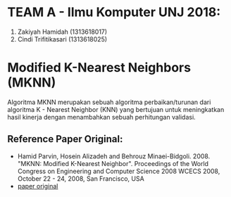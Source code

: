 # TEAM A - Ilmu Komputer UNJ 2018:
1. Zakiyah Hamidah (1313618017)
2. Cindi Trifitikasari (1313618025)

# Modified K-Nearest Neighbors (MKNN)
Algoritma MKNN merupakan sebuah algoritma perbaikan/turunan dari algoritma K - Nearest Neighbor (KNN) yang bertujuan untuk meningkatkan hasil kinerja dengan menambahkan sebuah perhitungan validasi.

## Reference Paper Original:
* Hamid Parvin, Hosein Alizadeh and Behrouz Minaei-Bidgoli. 2008. "MKNN: Modified K-Nearest Neighbor". Proceedings of the World Congress on Engineering and Computer Science 2008
WCECS 2008, October 22 - 24, 2008, San Francisco, USA
* [paper original](https://github.com/kiyahza27/MKNN-Algorithm/blob/main/Paper%20Original%20MKNN.pdf)
